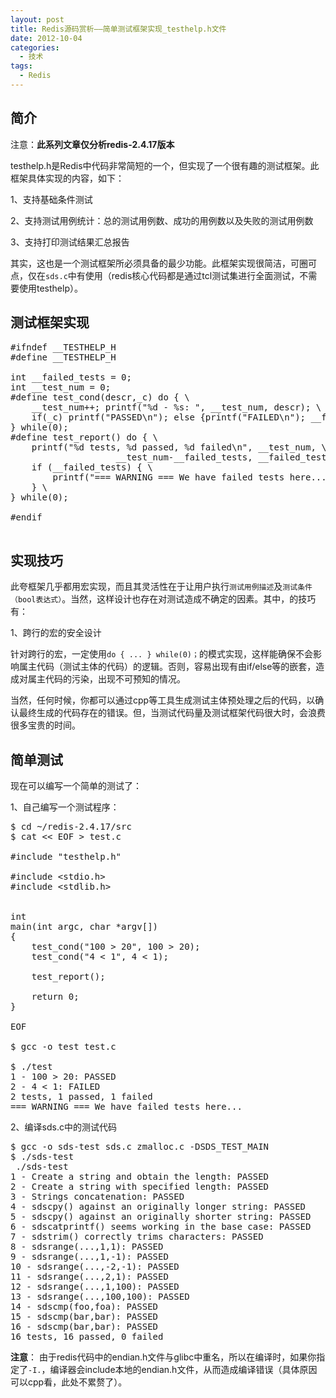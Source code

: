 ```yaml
--- 
layout: post
title: Redis源码赏析——简单测试框架实现_testhelp.h文件
date: 2012-10-04
categories:
  - 技术
tags:
  - Redis
---
```


## 简介

注意：**此系列文章仅分析redis-2.4.17版本**

testhelp.h是Redis中代码非常简短的一个，但实现了一个很有趣的测试框架。此框架具体实现的内容，如下：

1、支持基础条件测试

2、支持测试用例统计：总的测试用例数、成功的用例数以及失败的测试用例数

3、支持打印测试结果汇总报告

其实，这也是一个测试框架所必须具备的最少功能。此框架实现很简洁，可圈可点，仅在`sds.c`中有使用（redis核心代码都是通过tcl测试集进行全面测试，不需要使用testhelp）。


## 测试框架实现

<pre class="prettyprint linenums">
#ifndef __TESTHELP_H
#define __TESTHELP_H

int __failed_tests = 0;
int __test_num = 0;
#define test_cond(descr,_c) do { \
    __test_num++; printf("%d - %s: ", __test_num, descr); \
    if(_c) printf("PASSED\n"); else {printf("FAILED\n"); __failed_tests++;} \
} while(0);
#define test_report() do { \
    printf("%d tests, %d passed, %d failed\n", __test_num, \
                    __test_num-__failed_tests, __failed_tests); \
    if (__failed_tests) { \
        printf("=== WARNING === We have failed tests here...\n"); \
    } \
} while(0);

#endif

</pre>


## 实现技巧

此夸框架几乎都用宏实现，而且其灵活性在于让用户执行`测试用例描述`及`测试条件（bool表达式）`。当然，这样设计也存在对测试造成不确定的因素。其中，的技巧有：

1、跨行的宏的安全设计

针对跨行的宏，一定使用`do { ... } while(0)；`的模式实现，这样能确保不会影响属主代码（测试主体的代码）的逻辑。否则，容易出现有由if/else等的嵌套，造成对属主代码的污染，出现不可预知的情况。

当然，任何时候，你都可以通过cpp等工具生成测试主体预处理之后的代码，以确认最终生成的代码存在的错误。但，当测试代码量及测试框架代码很大时，会浪费很多宝贵的时间。


## 简单测试

现在可以编写一个简单的测试了：

1、自己编写一个测试程序：

<pre class="prettyprint linenums">
$ cd ~/redis-2.4.17/src
$ cat << EOF > test.c

#include "testhelp.h"

#include &lt;stdio.h&gt;
#include &lt;stdlib.h&gt;


int
main(int argc, char *argv[])
{
    test_cond("100 > 20", 100 > 20);
    test_cond("4 < 1", 4 < 1);

    test_report();

    return 0;
}

EOF

$ gcc -o test test.c 

$ ./test
1 - 100 > 20: PASSED
2 - 4 < 1: FAILED
2 tests, 1 passed, 1 failed
=== WARNING === We have failed tests here...
</pre>

2、编译sds.c中的测试代码

<pre class="prettyprint linenums">
$ gcc -o sds-test sds.c zmalloc.c -DSDS_TEST_MAIN
$ ./sds-test
 ./sds-test
1 - Create a string and obtain the length: PASSED
2 - Create a string with specified length: PASSED
3 - Strings concatenation: PASSED
4 - sdscpy() against an originally longer string: PASSED
5 - sdscpy() against an originally shorter string: PASSED
6 - sdscatprintf() seems working in the base case: PASSED
7 - sdstrim() correctly trims characters: PASSED
8 - sdsrange(...,1,1): PASSED
9 - sdsrange(...,1,-1): PASSED
10 - sdsrange(...,-2,-1): PASSED
11 - sdsrange(...,2,1): PASSED
12 - sdsrange(...,1,100): PASSED
13 - sdsrange(...,100,100): PASSED
14 - sdscmp(foo,foa): PASSED
15 - sdscmp(bar,bar): PASSED
16 - sdscmp(bar,bar): PASSED
16 tests, 16 passed, 0 failed
</pre>

**注意**： 由于redis代码中的endian.h文件与glibc中重名，所以在编译时，如果你指定了`-I.`，编译器会include本地的endian.h文件，从而造成编译错误（具体原因可以cpp看，此处不累赘了）。



